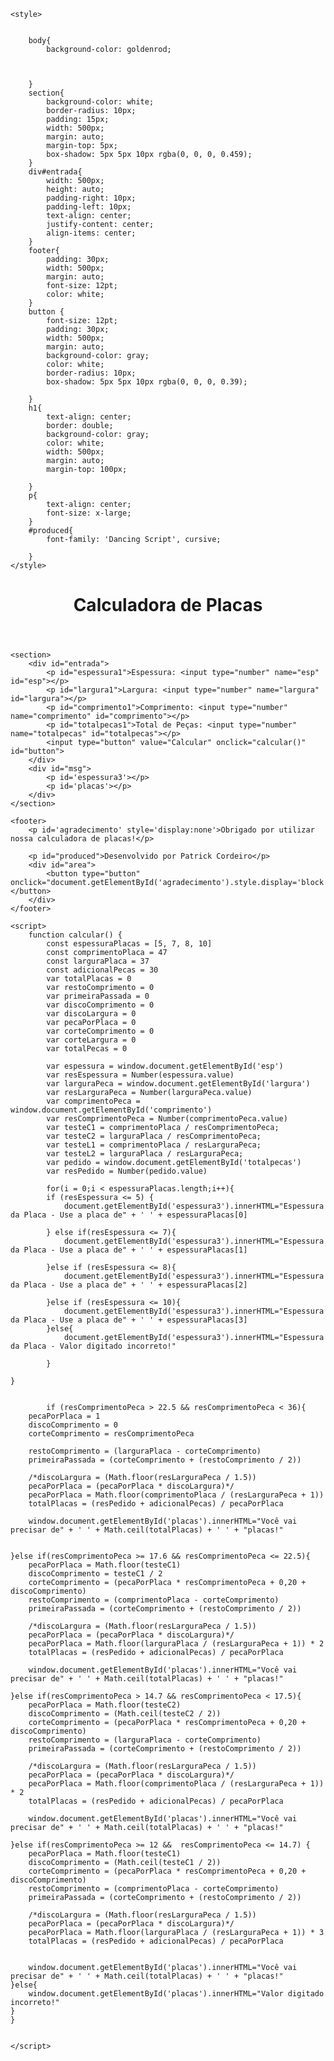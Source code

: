 <!DOCTYPE html>
<html lang="pt-br">
<head>
    <meta charset="UTF-8">
    <meta http-equiv="X-UA-Compatible" content="IE=edge">
    <meta name="viewport" content="width=device-width, initial-scale=1.0">
    <link rel="preconnect" href="https://fonts.gstatic.com">
    <link href="https://fonts.googleapis.com/css2?family=Dancing+Script&display=swap" rel="stylesheet">

    <style>


        body{
            background-color: goldenrod;
        
        
        
        }
        section{
            background-color: white;
            border-radius: 10px;
            padding: 15px;
            width: 500px;
            margin: auto;
            margin-top: 5px;
            box-shadow: 5px 5px 10px rgba(0, 0, 0, 0.459);
        }
        div#entrada{
            width: 500px;
            height: auto;
            padding-right: 10px;
            padding-left: 10px;
            text-align: center;
            justify-content: center;
            align-items: center;
        }
        footer{
            padding: 30px;
            width: 500px;
            margin: auto;
            font-size: 12pt;
            color: white;
        }
        button {
            font-size: 12pt;
            padding: 30px;
            width: 500px;
            margin: auto;
            background-color: gray;
            color: white;
            border-radius: 10px;
            box-shadow: 5px 5px 10px rgba(0, 0, 0, 0.39);
        
        }
        h1{
            text-align: center;
            border: double;
            background-color: gray;
            color: white;
            width: 500px;
            margin: auto;
            margin-top: 100px;
        
        }
        p{
            text-align: center;
            font-size: x-large;
        }
        #produced{
            font-family: 'Dancing Script', cursive;
        
        }
    </style>
    

</head>
<body>
    <header>
        <h1>Calculadora de Placas</h1>
    </header>

    <section>
        <div id="entrada">
            <p id="espessura1">Espessura: <input type="number" name="esp" id="esp"></p>
            <p id="largura1">Largura: <input type="number" name="largura" id="largura"></p>
            <p id="comprimento1">Comprimento: <input type="number" name="comprimento" id="comprimento"></p>
            <p id="totalpecas1">Total de Peças: <input type="number" name="totalpecas" id="totalpecas"></p>
            <input type="button" value="Calcular" onclick="calcular()" id="button">
        </div>
        <div id="msg">
            <p id='espessura3'></p>
            <p id='placas'></p>
        </div>
    </section>

    <footer>
        <p id='agradecimento' style='display:none'>Obrigado por utilizar nossa calculadora de placas!</p>
        
        <p id="produced">Desenvolvido por Patrick Cordeiro</p>
        <div id="area">
            <button type="button" onclick="document.getElementById('agradecimento').style.display='block'">Finalizar!</button>
        </div>
    </footer>

    <script>
        function calcular() {
            const espessuraPlacas = [5, 7, 8, 10]
            const comprimentoPlaca = 47
            const larguraPlaca = 37
            const adicionalPecas = 30
            var totalPlacas = 0
            var restoComprimento = 0
            var primeiraPassada = 0
            var discoComprimento = 0
            var discoLargura = 0
            var pecaPorPlaca = 0
            var corteComprimento = 0
            var corteLargura = 0
            var totalPecas = 0

            var espessura = window.document.getElementById('esp')
            var resEspessura = Number(espessura.value)
            var larguraPeca = window.document.getElementById('largura')
            var resLarguraPeca = Number(larguraPeca.value)
            var comprimentoPeca = window.document.getElementById('comprimento')
            var resComprimentoPeca = Number(comprimentoPeca.value)
            var testeC1 = comprimentoPlaca / resComprimentoPeca;
            var testeC2 = larguraPlaca / resComprimentoPeca;
            var testeL1 = comprimentoPlaca / resLarguraPeca;
            var testeL2 = larguraPlaca / resLarguraPeca;
            var pedido = window.document.getElementById('totalpecas')
            var resPedido = Number(pedido.value)
            
            for(i = 0;i < espessuraPlacas.length;i++){
            if (resEspessura <= 5) {
                document.getElementById('espessura3').innerHTML="Espessura da Placa - Use a placa de" + ' ' + espessuraPlacas[0]
                
            } else if(resEspessura <= 7){
                document.getElementById('espessura3').innerHTML="Espessura da Placa - Use a placa de" + ' ' + espessuraPlacas[1]
                
            }else if (resEspessura <= 8){
                document.getElementById('espessura3').innerHTML="Espessura da Placa - Use a placa de" + ' ' + espessuraPlacas[2]
                
            }else if (resEspessura <= 10){
                document.getElementById('espessura3').innerHTML="Espessura da Placa - Use a placa de" + ' ' + espessuraPlacas[3]
            }else{
                document.getElementById('espessura3').innerHTML="Espessura da Placa - Valor digitado incorreto!"
                
            }
        
    }


            if (resComprimentoPeca > 22.5 && resComprimentoPeca < 36){
        pecaPorPlaca = 1
        discoComprimento = 0
        corteComprimento = resComprimentoPeca
        
        restoComprimento = (larguraPlaca - corteComprimento)
        primeiraPassada = (corteComprimento + (restoComprimento / 2))

        /*discoLargura = (Math.floor(resLarguraPeca / 1.5))
        pecaPorPlaca = (pecaPorPlaca * discoLargura)*/
        pecaPorPlaca = Math.floor(comprimentoPlaca / (resLarguraPeca + 1)) 
        totalPlacas = (resPedido + adicionalPecas) / pecaPorPlaca
        
        window.document.getElementById('placas').innerHTML="Você vai precisar de" + ' ' + Math.ceil(totalPlacas) + ' ' + "placas!"  

        
    }else if(resComprimentoPeca >= 17.6 && resComprimentoPeca <= 22.5){
        pecaPorPlaca = Math.floor(testeC1)
        discoComprimento = testeC1 / 2
        corteComprimento = (pecaPorPlaca * resComprimentoPeca + 0,20 + discoComprimento)
        restoComprimento = (comprimentoPlaca - corteComprimento)
        primeiraPassada = (corteComprimento + (restoComprimento / 2))

        /*discoLargura = (Math.floor(resLarguraPeca / 1.5))
        pecaPorPlaca = (pecaPorPlaca * discoLargura)*/
        pecaPorPlaca = Math.floor(larguraPlaca / (resLarguraPeca + 1)) * 2
        totalPlacas = (resPedido + adicionalPecas) / pecaPorPlaca

        window.document.getElementById('placas').innerHTML="Você vai precisar de" + ' ' + Math.ceil(totalPlacas) + ' ' + "placas!" 

    }else if(resComprimentoPeca > 14.7 && resComprimentoPeca < 17.5){
        pecaPorPlaca = Math.floor(testeC2) 
        discoComprimento = (Math.ceil(testeC2 / 2))
        corteComprimento = (pecaPorPlaca * resComprimentoPeca + 0,20 + discoComprimento)
        restoComprimento = (larguraPlaca - corteComprimento)
        primeiraPassada = (corteComprimento + (restoComprimento / 2))

        /*discoLargura = (Math.floor(resLarguraPeca / 1.5))
        pecaPorPlaca = (pecaPorPlaca * discoLargura)*/
        pecaPorPlaca = Math.floor(comprimentoPlaca / (resLarguraPeca + 1)) * 2
        totalPlacas = (resPedido + adicionalPecas) / pecaPorPlaca

        window.document.getElementById('placas').innerHTML="Você vai precisar de" + ' ' + Math.ceil(totalPlacas) + ' ' + "placas!" 

    }else if(resComprimentoPeca >= 12 &&  resComprimentoPeca <= 14.7) {
        pecaPorPlaca = Math.floor(testeC1) 
        discoComprimento = (Math.ceil(testeC1 / 2))
        corteComprimento = (pecaPorPlaca * resComprimentoPeca + 0,20 + discoComprimento)
        restoComprimento = (comprimentoPlaca - corteComprimento)
        primeiraPassada = (corteComprimento + (restoComprimento / 2))

        /*discoLargura = (Math.floor(resLarguraPeca / 1.5))
        pecaPorPlaca = (pecaPorPlaca * discoLargura)*/
        pecaPorPlaca = Math.floor(larguraPlaca / (resLarguraPeca + 1)) * 3
        totalPlacas = (resPedido + adicionalPecas) / pecaPorPlaca


        window.document.getElementById('placas').innerHTML="Você vai precisar de" + ' ' + Math.ceil(totalPlacas) + ' ' + "placas!"
    }else{
        window.document.getElementById('placas').innerHTML="Valor digitado incorreto!"
    }
    }
    

    </script>
</body>
</html>
